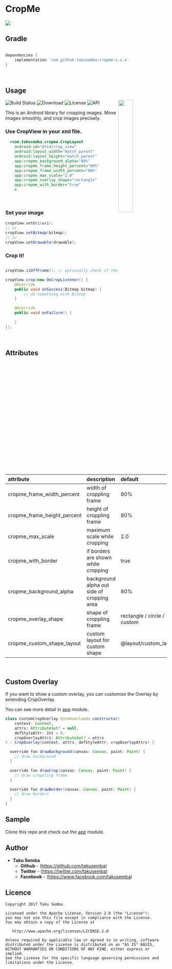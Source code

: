 # CropMe

<img src="https://github.com/TakuSemba/CropMe/blob/master/arts/logo.png">

## Gradle

```groovy

dependencies {
    implementation 'com.github.takusemba:cropme:x.x.x'
}

```
<br/>

## Usage

<img src="https://github.com/TakuSemba/CropMe/blob/master/arts/crop.gif" align="right" width="30%">

![Build Status](https://app.bitrise.io/app/1c8ba06a60a25360/status.svg?token=qkQNVMnD0E6PXXhcorNyuQ&branch=master)
![Download](https://api.bintray.com/packages/takusemba/maven/cropme/images/download.svg)
![License](https://img.shields.io/badge/License-Apache%202.0-blue.svg)
![API](https://img.shields.io/badge/API-16%2B-brightgreen.svg?style=flat)

This is an Android library for cropping images. Move images smoothly, and crop images precisely.

### Use CropView in your xml file.

```xml
  <com.takusemba.cropme.CropLayout
    android:id="@+id/crop_view"
    android:layout_width="match_parent"
    android:layout_height="match_parent"
    app:cropme_background_alpha="80%"
    app:cropme_frame_height_percent="80%"
    app:cropme_frame_width_percent="80%"
    app:cropme_max_scale="2.0"
    app:cropme_overlay_shape="rectangle"
    app:cropme_with_border="true"
    >
```

<br/>

### Set your image

```java
cropView.setUri(uri);
// or
cropView.setBitmap(bitmap);
// or
cropView.setDrawable(drawable);
```

### Crop it!

```java

cropView.isOffFrame(); // optionally check if the image is off of the frame.

cropView.crop(new OnCropListener() {
    @Override
    public void onSuccess(Bitmap bitmap) {
        // do something with Bitmap
    }

    @Override
    public void onFailure() {
        
    }
});
```

<br/>

## Attributes

| attribute | description | default |
|:---|:---|:---|
| cropme_frame_width_percent | width of croppling frame | 80% |
| cropme_frame_height_percent | height of croppling frame | 80% |
| cropme_max_scale | maximum scale while cropping  | 2.0 |
| cropme_with_border | if borders are shown while cropping | true |
| cropme_background_alpha | background alpha out side of cropping area | 80% |
| cropme_overlay_shape | shape of croppling frame | rectangle / circle / custom |
| cropme_custom_shape_layout | custom layout for custom shape | @layout/custom_layout |

<br/>

## Custom Overlay

If you want to show a custom overlay, you can customize the Overlay by extending CropOverlay.

You can see more detail in [app](https://github.com/TakuSemba/CropMe/tree/master/app) module.

```java
class CustomCropOverlay @JvmOverloads constructor(
    context: Context,
    attrs: AttributeSet? = null,
    defStyleAttr: Int = 0,
    cropOverlayAttrs: AttributeSet? = attrs
) : CropOverlay(context, attrs, defStyleAttr, cropOverlayAttrs) {

  override fun drawBackground(canvas: Canvas, paint: Paint) {
    // draw background
  }

  override fun drawCrop(canvas: Canvas, paint: Paint) {
    // draw croppling frame
  }

  override fun drawBorder(canvas: Canvas, paint: Paint) {
    // draw borders
  }
}
```

## Sample
Clone this repo and check out the [app](https://github.com/TakuSemba/CropMe/tree/master/app) module.

## Author

* **Taku Semba**
    * **Github** - (https://github.com/takusemba)
    * **Twitter** - (https://twitter.com/takusemba)
    * **Facebook** - (https://www.facebook.com/takusemba)

## Licence
```
Copyright 2017 Taku Semba.

Licensed under the Apache License, Version 2.0 (the "License");
you may not use this file except in compliance with the License.
You may obtain a copy of the License at

   http://www.apache.org/licenses/LICENSE-2.0

Unless required by applicable law or agreed to in writing, software
distributed under the License is distributed on an "AS IS" BASIS,
WITHOUT WARRANTIES OR CONDITIONS OF ANY KIND, either express or implied.
See the License for the specific language governing permissions and
limitations under the License.
```
